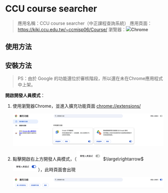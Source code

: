 # CCU course searcher

> 應用名稱：CCU course searcher（中正課程查詢系統）
> 應用頁面：https://kiki.ccu.edu.tw/~ccmisp06/Course/
> 瀏覽器：<img src="https://www.google.com/chrome/static/images/chrome-logo.svg" height="20pt">**Chrome**

## 使用方法



## 安裝方法

> PS：由於 Google 的功能還位於審核階段，所以還在未在Chrome應用程式中上架。

**開啟開發人員模式**：

1. 使用瀏覽器Chrome，並進入擴充功能頁面 [chrome://extensions/](chrome://extensions/)

    ![image-20240223150642064](./assets/chrome-extension.png)

2. 點擊開啟右上方開發人員模式，（<img src="./assets/dev-close.png" height="30px"> $\large\rightarrow$ <img src="./assets/dev-open.png" height="30px">），此時頁面會出現

    ![image-20240223150642064](./assets/chrome-extension-dev.png)

